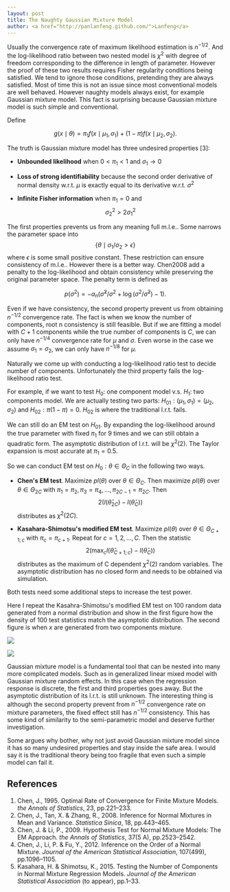 ```yaml
---
layout: post
title: The Naughty Gaussian Mixture Model
author: <a href="http://panlanfeng.github.com/">Lanfeng</a>
---
```


Usually the convergence rate of maximum likelihood estimation is $n^{-1/2}$. And the log-likelihood ratio between two nested model is $\chi^2$ with degree of freedom corresponding to the difference in length of parameter. However the proof of these two results requires Fisher regularity conditions being satisfied. We tend to ignore those conditions, pretending they are always satisfied. Most of time this is not an issue since most conventional models are well behaved. However naughty models always exist, for example Gaussian mixture model. This fact is surprising because Gaussian mixture model is such simple and conventional.

Define 

$$
g(x \mid \theta) = \pi_1f(x\mid \mu_1, \sigma_1)+(1-\pi)f(x\mid\mu_2, \sigma_2).
$$

The truth is Gaussian mixture model has three undesired properties [3]:

 - __Unbounded likelihood__ when $0<\pi_1<1$ and $\sigma_1→0$
 
 - __Loss of strong identifiability__ because the second order derivative of normal density w.r.t. $\mu$ is exactly equal to its derivative w.r.t. $\sigma^2$
 
 -  __Infinite  Fisher information__ when $\pi_1=0$ and $$\sigma_2^2 > 2\sigma_1^2$$


The first properties prevents us from any meaning full m.l.e.. Some narrows the parameter space into $$\{\theta\mid\sigma_1/\sigma_2>\epsilon\}$$ where $\epsilon$ is some small positive constant. These restriction can ensure consistency of m.l.e.. However there is a better way. Chen2008 add a penalty to the log-likelihood and obtain consistency while preserving the original parameter space. The penalty term is defined as  

$$
p(\sigma^2) = -a_n (\hat{\sigma}^2/\sigma^2 + \log(\sigma^2/\hat{\sigma}^2) -1).
$$

Even if we have consistency, the second property prevent us from obtaining $n^{-1/2}$ convergence rate. The fact is when we know the number of components, root n consistency is still feasible. But if we are fitting a model with $C+1$ components while the true number of components is $C$, we can only have $n^{-1/4}$ convergence rate for $\mu$ and $\sigma$. Even worse in the case we assume $\sigma_1 = \sigma_2$, we can only have $n^{-1/8}$ for $\mu$.

Naturally we come up with conducting a log-likelihood ratio test to decide number of components. Unfortunately the third property fails the log-likelihood ratio test. 

For example, if we want to test $H_0:$ one component model v.s. $H_1:$ two components model. We are actually testing two parts: $H_{01}:(\mu_1,\sigma_1)=(\mu_2,\sigma_2)$ and $H_{02}: \pi(1-\pi)=0$. $H_{02}$ is where the traditional l.r.t. fails.

We can still do an EM test on $H_{01}$. By expanding the log-likelihood around the true parameter with fixed $\pi_1$ for 9 times and we can still obtain a quadratic form. The asymptotic distribution of l.r.t. will be $\chi^2(2)$. The Taylor expansion is most accurate at $\pi_1=0.5$. 

So we can conduct EM test on  $H_0: \theta \in \Theta_C$ in the following two ways.

 - __Chen's EM test__. Maximize $pl(\theta)$ over $\theta\in \Theta_C$. Then maximize $pl(\theta)$ over $\theta\in \Theta_{2C}$ with $\pi_1=\pi_2,\pi_3=\pi_4,\ldots,\pi_{2C-1}=\pi_{2C}$. Then 
 $$2(l(\hat{\theta}_{2C})-l(\hat{\theta}_{C}))$$
  distributes as $\chi^2(2C)$.
 
 - __Kasahara-Shimotsu's modified EM test__. Maximize $pl(\theta)$ over $\theta\in \Theta_{C+1;c}$ with $\pi_c=\pi_{c+1}$. Repeat for $c=1,2,\ldots,C$. Then the statistic  $$2(\max_{c}l(\hat{\theta}_{C+1;c})-l(\hat{\theta}_{C}))$$
  distributes as the maximum of C dependent $\chi^2(2)$ random variables. The asymptotic distribution has no closed form and needs to be obtained via simulation.

Both tests need some additional steps to increase the test power.

Here I repeat the Kasahra-Shimotsu's modified EM test on 100 random data generated from a normal distribution and show in the first figure how the density of 100 test statistics match the asymptotic distribution. The second figure is when $x$ are generated from two components mixture.

![](https://bdaerg-ch3302.files.1drv.com/y3mAtYxON0JkPEzYdNUSRJ1IIaNCu3wmYPu36onmb1UjqaZN9VvCYJIApjHIEueIBrYdGxOD_esEtIUNlbhVKz2-tHRnX54uoNpPhPwptwUnQmw8ogDaKk-CnBbRE_9LguQa8Nwl95Bktwp8tpfbF3k8ZRU85lb2UvUxC-MxRhyUS4?width=480&height=480&cropmode=none)

![](https://bnaerg-ch3302.files.1drv.com/y3m_kMtcnGWaf3WK0GLYpYLdOHws-A-15TueZSn7Spe-PiowUaq2tqXOMQ9LzJidhcowyXRGwXBdGhOSOf8ITaQ_P1-5xrAEl7xky41f_NAmZsOfTg1pvJABoVDJGePEnd6fyo-jI59gGcHGMmqPV78YyzhAEriZSBVD_zqLSBoK3c?width=480&height=480&cropmode=none)


Gaussian mixture model is a fundamental tool that can be nested into many more complicated models. Such as in generalized linear mixed model with Gaussian mixture random effects. In this case when the regression response is discrete, the first and third properties goes away. But the asymptotic distribution of its l.r.t. is still unknown. The interesting thing is although the second property prevent from $n^{-1/2}$ convergence rate on mixture parameters, the fixed effect still has $n^{-1/2}$ consistency. This has some kind of similarity to the semi-parametric model and deserve further investigation. 

Some argues why bother, why not just avoid Gaussian mixture model since it has so many undesired properties and stay inside the safe area. I would say it is the traditional theory being too fragile that even such a simple model can fail it.

## References
1. Chen, J., 1995. Optimal Rate of Convergence for Finite Mixture Models. _the Annals of Statistics_, 23, pp.221–233.
2. Chen, J., Tan, X. & Zhang, R., 2008. Inference for Normal Mixtures in Mean and Variance. _Statistica Sinica_, 18, pp.443–465.
3. Chen, J. & Li, P., 2009. Hypothesis Test for Normal Mixture Models: The EM Approach. _the Annals of Statistics_, 37(5 A), pp.2523–2542.
4. Chen, J., Li, P. & Fu, Y., 2012. Inference on the Order of a Normal Mixture. _Journal of the American Statistical Association_, 107(499), pp.1096–1105.
5. Kasahara, H. & Shimotsu, K., 2015. Testing the Number of Components in Normal Mixture Regression Models. _Journal of the American Statistical Association_ (to appear), pp.1–33. 


   
    
